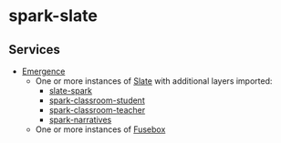 # spark-slate

## Services
- [Emergence](http://emr.ge)
  - One or more instances of [Slate](https://github.com/SlateFoundation/slate) with additional
    layers imported:
    - [slate-spark](#!/guide/repositories_slate)
    - [spark-classroom-student](#!/guide/repositories_classroomstudent)
    - [spark-classroom-teacher](#!/guide/repositories_classroomteacher)
    - [spark-narratives](#!/guide/repositories_narratives)
  - One or more instances of [Fusebox](#!/guide/repositories_fusebox)